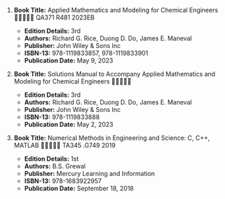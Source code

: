 1. **Book Title:** Applied Mathematics and Modeling for Chemical Engineers 🚨🚨🚨🚨🚨 QA371 R481 2023EB
   - **Edition Details:** 3rd
   - **Authors:** Richard G. Rice, Duong D. Do, James E. Maneval
   - **Publisher:** John Wiley & Sons Inc
   - **ISBN-13:** 978-1119833857, 978-1119833901
   - **Publication Date:** May 9, 2023

2. **Book Title:** Solutions Manual to Accompany Applied Mathematics and Modeling for Chemical Engineers 🚨🚨🚨🚨🚨
   - **Edition Details:** 3rd
   - **Authors:** Richard G. Rice, Duong D. Do, James E. Maneval
   - **Publisher:** John Wiley & Sons Inc
   - **ISBN-13:** 978-1119833888
   - **Publication Date:** May 2, 2023

3. **Book Title:** Numerical Methods in Engineering and Science: C, C++, MATLAB 🚨🚨🚨🚨🚨 TA345 .G749 2019
   - **Edition Details:** 1st
   - **Authors:** B.S. Grewal
   - **Publisher:** Mercury Learning and Information
   - **ISBN-13:** 978-1683922957
   - **Publication Date:** September 18, 2018
